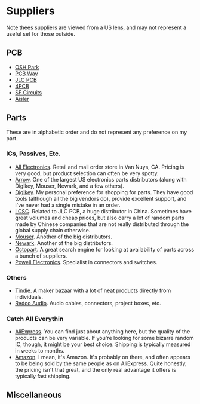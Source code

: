 # Suppliers

Note thees suppliers are viewed from a US lens, and may not represent a useful
set for those outside.
## PCB

* [OSH Park](https://oshpark.com)
* [PCB Way](https://www.pcbway.com)
* [JLC PCB](https://jlcpcb.com)
* [4PCB](https://www.4pcb.com)
* [SF Circuits](https://www.sfcircuits.com)
* [Aisler](https://aisler.net)

## Parts

These are in alphabetic order and do not represent any preference on my part.

### ICs, Passives, Etc.

* [All Electronics](https://www.allelectronics.com). Retail and mail order store
  in Van Nuys, CA. Pricing is very good, but product selection can often be very spotty.
* [Arrow](https://www.arrow.com). One of the largest US electronics parts
  distributors (along with Digikey, Mouser, Newark, and a few others).
* [Digikey](https://www.digikey.com). My personal preference for shopping for
  parts. They have good tools (although all the big vendors do), provide
  excellent support, and I've never had a single mistake in an order.
* [LCSC](https://www.lcsc.com). Related to JLC PCB, a huge distributor in China.
  Sometimes have great volumes and cheap prices, but also carry a lot of random
  parts made by Chinese companies that are not really distributed through the
  global supply chain otherwise.
* [Mouser](https://www.mouser.com). Another of the big distributors.
* [Newark](https://www.newark.com). Another of the big distributors.
* [Octopart](https://octopart.com). A great search engine for looking at
  availability of parts across a bunch of suppliers.
* [Powell Electronics](https://powell.com). Specialist in connectors and
  switches.


### Others

* [Tindie](https://www.tindie.com). A maker bazaar with a lot of neat products
  directly from individuals.
* [Redco Audio](https://www.redco.com). Audio cables, connectors, project
  boxes, etc. 

### Catch All Everythin

* [AliExpress](https://aliexpress.us). You can find just about anything here,
  but the quality of the products can be very variable. If you're looking for
  some bizarre random IC, though, it might be your best choice. Shipping is
  typically measured in weeks to months.
* [Amazon](https://amazon.com). I mean, it's Amazon. It's probably on there, and
  often appears to be being sold by the same people as on AliExpress. Quite
  honestly, the pricing isn't that great, and the only real advantage it offers
  is typically fast shipping.

## Miscellaneous